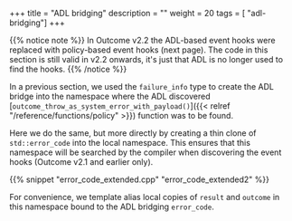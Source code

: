 +++
title = "ADL bridging"
description = ""
weight = 20
tags = [ "adl-bridging"]
+++

{{% notice note %}}
In Outcome v2.2 the ADL-based event hooks were replaced with policy-based event hooks (next page).
The code in this section is still valid in v2.2 onwards, it's just that ADL is no longer used
to find the hooks.
{{% /notice %}}

In a previous section, we used the `failure_info` type to create
the ADL bridge into the namespace where the ADL discovered [`outcome_throw_as_system_error_with_payload()`]({{< relref "/reference/functions/policy" >}}) function was to be found.

Here we do the same, but more directly by creating a thin clone of `std::error_code`
into the local namespace. This ensures that this namespace will be searched by the
compiler when discovering the event hooks (Outcome v2.1 and earlier only).

{{% snippet "error_code_extended.cpp" "error_code_extended2" %}}

For convenience, we template alias local copies of `result` and `outcome` in this
namespace bound to the ADL bridging `error_code`.